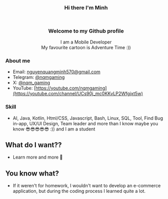 ### <p align="center">Hi there I'm Minh</p><br><p align="center">Welcome to my Github profile</p>

<p align="center">I am a Mobile Developer <br> My favourite cartoon is Adventure Time :))</p>

### About me
- Email: nguyenquangminh570@gmail.com
- Telegram: [@nqmgaming](http://t.me/nqmgaming)
- X: [@nqm_gaming](https://www.twitter.com/nqm_gaming)
- YouTube: [https://youtube.com/nqmgaming](https://youtube.com/channel/UCs90j_mc0KKvLP2Wfgjxt5w)

### Skill
- AI, Java, Kotlin, Html/CSS, Javascript, Bash, Linux, SQL, Tool, Find Bug in-app, UX/UI Design, Team leader and more than I know maybe you know 😎😎😎😎😎  :)) and I am a student

## What do I want??
- Learn more and more 🤣

## You know what?
- If it weren't for homework, I wouldn't want to develop an e-commerce application, but during the coding process I learned quite a lot.
